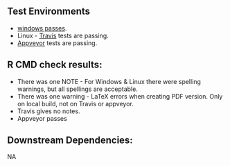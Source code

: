 ## Test Environments
+ [windows passes](https://win-builder.r-project.org/kW84zThxQgh8/00check.log).
+ Linux - [Travis](https://travis-ci.org/ropensci/neotoma) tests are passing.  
+ [Appveyor](https://ci.appveyor.com/project/sckott/neotoma/branch/master) tests are passing.

## R CMD check results:
+ There was one NOTE - For Windows & Linux there were spelling warnings, but all spellings are acceptable.
+ There was one warning - LaTeX errors when creating PDF version.  Only on local build, not on Travis or appveyor.
+ Travis gives no notes.
+ Appveyor passes

## Downstream Dependencies:
NA